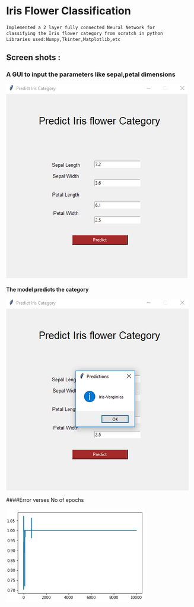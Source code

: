 # Iris Flower Classification

```
Implemented a 2 layer fully connected Neural Network for 
classifying the Iris flower category from scratch in python  
Libraries used:Numpy,Tkinter,Matplotlib,etc
```


## Screen shots :

### A GUI to input the parameters like sepal,petal dimensions

![Alt text](input.png?raw=true "Input")

#### The model predicts the category

![Alt text](output.png?raw=true "Output")

####Error verses No of epochs 

![Alt text](errorgraph.png?raw=true "error vs epoch")

